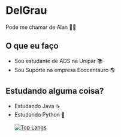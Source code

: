 
# DelGrau
Pode me chamar de Alan 👊😎
         
## O que eu faço

- Sou estudante de ADS na Unipar 📚
- Sou Suporte na empresa Ecocentauro 🌎
  

## Estudando alguma coisa?

- Estudando Java ☕
- Estudando Python 🐍
 <br><br>
[![Top Langs](https://github-readme-stats.vercel.app/api/top-langs/?username=DelGrau&theme=radical&layout=compact)](https://github.com/anuraghazra/github-readme-stats)
